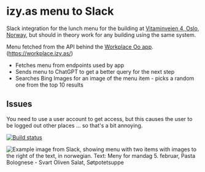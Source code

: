 # izy.as menu to Slack
Slack integration for the lunch menu for the building at [Vitaminveien 4, Oslo, Norway](https://www.google.com/maps/place/Vitaminveien+4,+0485+Oslo), but should in theory work for any building using the same system.

Menu fetched from the API behind the [Workplace Oo app](https://play.google.com/store/apps/details?id=no.fourservice.workplace). (https://workplace.izy.as/)

- Fetches menu from endpoints used by app
- Sends menu to ChatGPT to get a better query for the next step
- Searches Bing Images for an image of the menu item - picks a random one from the top 10 results

## Issues
You need to use a user account to get access, but this causes the user to be logged out other places ... so that's a bit annoying.

[![Build status](https://dev.azure.com/hoaas/KantineMenySlack/_apis/build/status/KantineMenySlack-Docker%20container-CI)](https://dev.azure.com/hoaas/KantineMenySlack/_build/latest?definitionId=6)


![Example image from Slack, showing menu with two items with images to the right of the text, in norwegian. Text: Meny for mandag 5. februar, Pasta Bolognese - Svart Oliven Salat, Søtpotetsuppe](https://i.imgur.com/svXeEVF.png)